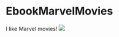 # EbookMarvelMovies

I like Marvel movies!
![](https://miro.medium.com/max/1084/1*m1jlmDETKO5801F6p3CvkQ.gif)
